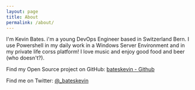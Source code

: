 ```yaml
---
layout: page
title: About
permalink: /about/
---
```


I'm Kevin Bates. i'm a young DevOps Engineer based in Switzerland Bern. 
I use Powershell in my daily work in a Windows Server Environment and 
in my private life corss platform! I love music and enjoy good food and 
beer (who doesn't?). 

Find my Open Source project on GitHub:
[bateskevin - Github](https://github.com/bateskevin)

Find me on Twitter:
[@_bateskevin](https://twitter.com/_bateskevin)
